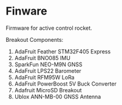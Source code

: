 # Finware
Firmware for active control rocket.

Breakout Components:
1. AdaFruit Feather STM32F405 Express
2. AdaFruit BNO085 IMU
3. SparkFun NEO-M9N GNSS
4. AdaFruit LPS22 Barometer
5. AdaFruit RFM95W LoRa
6. AdaFruit PowerBoost 5V Buck Converter
7. Adafruit MicroSD Breakout
8. Ublox ANN-MB-00 GNSS Antenna




